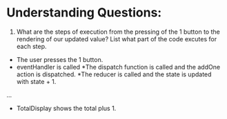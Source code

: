# Understanding Questions:

1. What are the steps of execution from the pressing of the 1 button to the rendering of our updated value? List what part of the code excutes for each step.

- The user presses the 1 button.
- eventHandler is called
  *The dispatch function is called and the addOne action is dispatched.
  *The reducer is called and the state is updated with state + 1.

...

- TotalDisplay shows the total plus 1.
